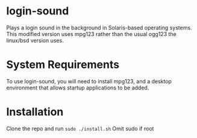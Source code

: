 # login-sound
Plays a login sound in the background in Solaris-based operating systems.
This modified version uses mpg123 rather than the usual ogg123 the linux/bsd version uses.

# System Requirements
To use login-sound, you will need to install mpg123, and a desktop environment that allows startup applications to be added.

# Installation
Clone the repo and run `sudo ./install.sh`
Omit sudo if root
